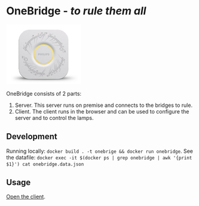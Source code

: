 # OneBridge - _to rule them all_ 
<img width="200" alt="onebridge" src="docs/static/images/onebridge.jpg">

OneBridge consists of 2 parts:

1. Server. This server runs on premise and connects to the bridges to rule.
2. Client. The client runs in the browser and can be used to configure the server and to control the lamps.

## Development
Running locally: `docker build . -t onebrige && docker run onebridge`.
See the datafile: `docker exec -it $(docker ps | grep onebridge | awk '{print $1}') cat onebridge.data.json`

## Usage
[Open the client](https://q42.github.io/OneBridge).
